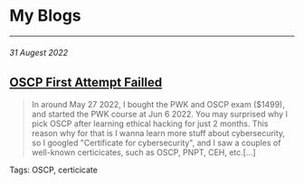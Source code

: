 # My Blogs

* * *
###### 31 Augest 2022

## [OSCP First Attempt Failled](https://siunam321.github.io/blog/2022-08-31-OSCP-First-Attempt-Failled)

> In around May 27 2022, I bought the PWK and OSCP exam ($1499), and started the PWK course at Jun 6 2022. You may surprised why I pick OSCP after learning ethical hacking for just 2 months. This reason why for that is I wanna learn more stuff about cybersecurity, so I googled "Certificate for cybersecurity", and I saw a couples of well-known certicicates, such as OSCP, PNPT, CEH, etc.[...]

Tags: OSCP, certicicate
